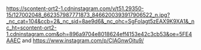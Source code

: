 <br/> https://scontent-ort2-1.cdninstagram.com/v/t51.29350-15/127002048_662357987771873_8466200393917906522_n.jpg?_nc_cat=104&ccb=2&_nc_sid=8ae9d6&_nc_ohc=SgFoIagt5zEAX9K9XA1&_nc_ht=scontent-ort2-1.cdninstagram.com&oh=896a9704e8018624eff4153e42c3cb53&oe=5FE4AAEC and https://www.instagram.com/p/CIAGnwOjtu9/
